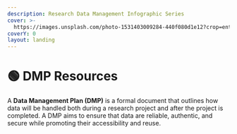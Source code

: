 ```yaml
---
description: Research Data Management Infographic Series
cover: >-
  https://images.unsplash.com/photo-1531403009284-440f080d1e12?crop=entropy&cs=srgb&fm=jpg&ixid=M3wxOTcwMjR8MHwxfHNlYXJjaHw3fHxQbGFuc3xlbnwwfHx8fDE2ODk1OTg1NDl8MA&ixlib=rb-4.0.3&q=85
coverY: 0
layout: landing
---
```


# 🟢 DMP Resources

A **Data Management Plan (DMP)** is a formal document that outlines how data will be handled both during a research project and after the project is completed. A DMP aims to ensure that data are reliable, authentic, and secure while promoting their accessibility and reuse.

